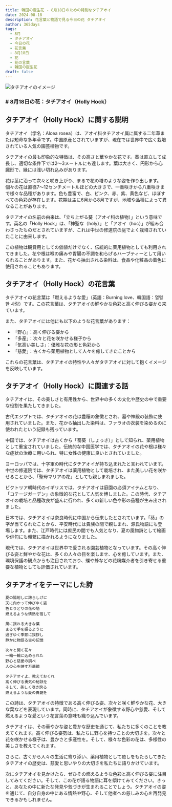 ```yaml
---
title: 韓国の誕生花 - 8月18日のための特別なタチアオイ
date: 2024-08-18
description: 花言葉と物語で見る今日の花 タチアオイ
author: 365days
tags:
  - 8月
  - タチアオイ
  - 今日の花
  - 花言葉
  - 8月18日
  - 花
  - 花の言葉
  - 韓国の誕生花
draft: false
---
```



![タチアオイのイメージ](https://cdn.pixabay.com/photo/2020/07/01/04/55/korean-flower-5358423_1280.jpg#center#center)


### # 8月18日の花：タチアオイ（Holly Hock）

## タチアオイ（Holly Hock）に関する説明

タチアオイ（学名：Alcea rosea）は、アオイ科タチアオイ属に属する二年草または短命な多年草です。中国原産とされていますが、現在では世界中で広く栽培されている人気の園芸植物です。

タチアオイの最も印象的な特徴は、その高さと華やかな花です。茎は直立して成長し、適切な条件下では2〜3メートルにも達します。葉は大きく、円形から心臓形で、縁には浅い切れ込みがあります。

花は茎に沿って次々と咲き上がり、まるで花の塔のような姿を作り出します。個々の花は直径7〜12センチメートルほどの大きさで、一重咲きから八重咲きまで様々な品種があります。色も豊富で、白、ピンク、赤、紫、黄色など、ほぼすべての色彩が存在します。花期は主に6月から8月ですが、地域や品種によって異なることがあります。

タチアオイの名前の由来は、「立ち上がる葵（アオイ科の植物）」という意味です。英名の「Holly Hock」は、「神聖な（holy）」と「アオイ（hoc）」が組み合わさったものだとされていますが、これは中世の修道院の庭でよく栽培されていたことに由来します。

この植物は観賞用としての価値だけでなく、伝統的に薬用植物としても利用されてきました。花や根は喉の痛みや胃腸の不調を和らげるハーブティーとして用いられることがあります。また、花から抽出される染料は、食品や化粧品の着色に使用されることもあります。

## タチアオイ（Holly Hock）の花言葉

タチアオイの花言葉は「燃えるような愛」（英語：Burning love、韓国語：열렬한 사랑）です。この花言葉は、タチアオイの鮮やかな色彩と高く伸びる姿から来ています。

また、タチアオイには他にも以下のような花言葉があります：

- 「野心」：高く伸びる姿から
- 「多産」：次々と花を咲かせる様子から
- 「気高い美しさ」：優雅な花の形と色彩から
- 「慈愛」：古くから薬用植物として人々を癒してきたことから

これらの花言葉は、タチアオイの特性や人々がタチアオイに対して抱くイメージを反映しています。

## タチアオイ（Holly Hock）に関連する話

タチアオイは、その美しさと有用性から、世界中の多くの文化や歴史の中で重要な役割を果たしてきました。

古代エジプトでは、タチアオイの花は豊穣の象徴とされ、墓や神殿の装飾に使用されていました。また、花から抽出した染料は、ファラオの衣装を染めるのに使われたという記録も残っています。

中国では、タチアオイは古くから「蜀葵（しょっき）」として知られ、薬用植物として重宝されていました。伝統的な中国医学では、タチアオイの花や根は様々な症状の治療に用いられ、特に女性の健康に良いとされていました。

ヨーロッパでは、十字軍の時代にタチアオイが持ち込まれたと言われています。中世の修道院では、タチアオイは薬用植物として栽培され、また美しい花を咲かせることから、「聖母マリアの花」としても親しまれました。

ビクトリア朝時代のイギリスでは、タチアオイは庭園の必須アイテムとなり、「コテージガーデン」の象徴的な花として人気を博しました。この時代、タチアオイの栽培と品種改良が盛んに行われ、多くの新しい色や形の品種が生み出されました。

日本では、タチアオイは奈良時代に中国から伝来したとされています。「葵」の字が当てられたことから、平安時代には貴族の間で親しまれ、源氏物語にも登場します。また、江戸時代には庶民の間でも人気となり、夏の風物詩として絵画や俳句にも頻繁に描かれるようになりました。

現代では、タチアオイは世界中で愛される園芸植物となっています。その高く伸びる姿と鮮やかな花は、多くの人々の目を楽しませ、心を癒しています。また、環境保護の観点からも注目されており、蝶や蜂などの花粉媒介者を引き寄せる重要な植物としても評価されています。

## タチアオイをテーマにした詩

    夏の陽射しに誇らしげに
    天に向かって伸びゆく姿
    色とりどりの花の塔
    燃えるような情熱を宿して

    風に揺れる大きな葉
    まるで手を振るように
    過ぎゆく季節に挨拶し
    静かに物語る古の記憶

    次々と開く花々
    一輪一輪に込められた
    野心と慈愛の調べ
    人の心を映す万華鏡

    タチアオイよ、教えておくれ
    高く伸びる勇気の秘訣を
    そして、美しく咲き誇る
    燃えるような愛の真髄を

この詩は、タチアオイの特徴である高く伸びる姿、次々と咲く鮮やかな花、大きな葉などを表現しています。同時に、タチアオイが象徴する野心や慈愛、そして燃えるような愛という花言葉の意味も織り込んでいます。

タチアオイは、その華やかな姿と豊かな歴史を通じて、私たちに多くのことを教えてくれます。高く伸びる姿勢は、私たちに野心を持つことの大切さを。次々と花を咲かせる様子は、豊かさと多産性を。そして、様々な色彩の花は、多様性の美しさを教えてくれます。

さらに、古くから人々の生活に寄り添い、薬用植物として癒しをもたらしてきたタチアオイの歴史は、慈愛と思いやりの大切さを私たちに語りかけています。

次にタチアオイを見かけたら、ぜひその燃えるような色彩と高く伸びる姿に注目してみてください。そして、この花が語る物語に耳を傾けてみてください。きっと、あなたの中に新たな発見や気づきが生まれることでしょう。タチアオイの姿を通じて、自分自身の中にある情熱や野心、そして他者への慈しみの心を再発見できるかもしれません。